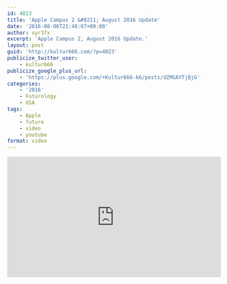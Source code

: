 ```yaml
---
id: 4023
title: 'Apple Campus 2 &#8211; August 2016 Update'
date: '2016-08-06T21:48:07+00:00'
author: syr3fx
excerpt: 'Apple Campus 2, August 2016 Update.'
layout: post
guid: 'http://kultur666.com/?p=4023'
publicize_twitter_user:
    - kultur666
publicize_google_plus_url:
    - 'https://plus.google.com/+Kultur666-k6/posts/dZMGAYTjBjG'
categories:
    - '2016'
    - Futurology
    - USA
tags:
    - Apple
    - future
    - video
    - youtube
format: video
---
```


<iframe allow="accelerometer; autoplay; clipboard-write; encrypted-media; gyroscope; picture-in-picture; web-share" allowfullscreen="" frameborder="0" height="281" loading="lazy" src="https://www.youtube.com/embed/1F6PFRxvu_0?feature=oembed" title="APPLE CAMPUS 2 August 2016 Construction Update 4K" width="500"></iframe>
